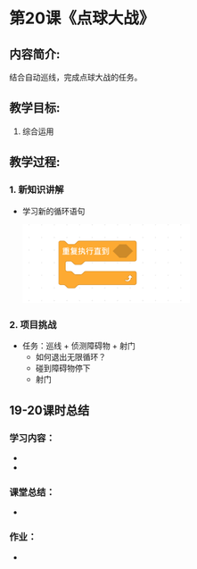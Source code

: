 <!-- # 机器人编程入门学习 -->
<style>
  .width150 {
      width: 150px;
  }
  .width300 {
      width: 300px;
  }
  .width600 {
      width: 600px;
  }
</style>

# 第20课《点球大战》

## 内容简介:
结合自动巡线，完成点球大战的任务。

## 教学目标:
1. 综合运用

## 教学过程:

### 1. 新知识讲解

- 学习新的循环语句

  <img src="./images/20-1.png" class="width300" />

### 2. 项目挑战

- 任务：巡线 + 侦测障碍物 + 射门
  - 如何退出无限循环？
  - 碰到障碍物停下
  - 射门


## 19-20课时总结

### 学习内容：
* 
* 

### 课堂总结：
* 

### 作业：
* 